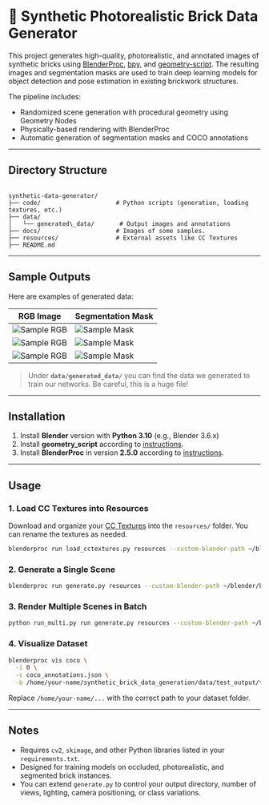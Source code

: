 # 🧱 Synthetic Photorealistic Brick Data Generator

This project generates high-quality, photorealistic, and annotated images of synthetic bricks using [BlenderProc](https://github.com/DLR-RM/BlenderProc), [bpy](https://pypi.org/project/bpy/), and [geometry-script](https://github.com/carson-katri/geometry-script). The resulting images and segmentation masks are used to train deep learning models for object detection and pose estimation in existing brickwork structures.

The pipeline includes:
- Randomized scene generation with procedural geometry using Geometry Nodes
- Physically-based rendering with BlenderProc
- Automatic generation of segmentation masks and COCO annotations

---

## Directory Structure

```

synthetic-data-generator/
├── code/                     # Python scripts (generation, loading textures, etc.)
├── data/
│   └── generated\_data/       # Output images and annotations
├── docs/                     # Images of some samples.
├── resources/                # External assets like CC Textures
├── README.md

````

---

## Sample Outputs

Here are examples of generated data:

| RGB Image | Segmentation Mask |
|----------|-------------------|
| ![Sample RGB](docs/1.jpg) | ![Sample Mask](docs/1_mask.PNG) |
| ![Sample RGB](docs/2.jpg) | ![Sample Mask](docs/2_mask.PNG) |
| ![Sample RGB](docs/3.jpg) | ![Sample Mask](docs/3_mask.PNG) |

> Under **`data/generated_data/`** you can find the data we generated to train our networks. Be careful, this is a huge file!

---

## Installation

1. Install **Blender** version with **Python 3.10** (e.g., Blender 3.6.x)
2. Install **geometry_script** according to [instructions](https://carson-katri.github.io/geometry-script/setup/installation.html).
3. Install **BlenderProc** in version **2.5.0** according to [instructions](https://github.com/DLR-RM/BlenderProc).

---

## Usage

### 1. Load CC Textures into Resources

Download and organize your [CC Textures](https://cc0textures.com/) into the `resources/` folder. You can rename the textures as needed.

```bash
blenderproc run load_cctextures.py resources --custom-blender-path ~/blender/blender-3.6.x-linux-x64
```

### 2. Generate a Single Scene

```bash
blenderproc run generate.py resources --custom-blender-path ~/blender/blender-3.6.x-linux-x64
```

### 3. Render Multiple Scenes in Batch

```bash
python run_multi.py run generate.py resources --custom-blender-path ~/blender/blender-3.6.x-linux-x64
```

### 4. Visualize Dataset

```bash
blenderproc vis coco \
  -i 0 \
  -c coco_annotations.json \
  -b /home/your-name/synthetic_brick_data_generation/data/test_output/train_pbr/000000
```

Replace `/home/your-name/...` with the correct path to your dataset folder.

---

## Notes

* Requires `cv2`, `skimage`, and other Python libraries listed in your `requirements.txt`.
* Designed for training models on occluded, photorealistic, and segmented brick instances.
* You can extend `generate.py` to control your output directory, number of views, lighting, camera positioning, or class variations.

